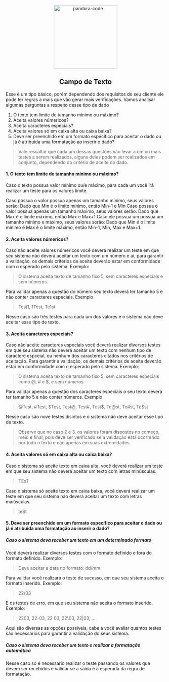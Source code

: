 
<p align="center">
 <img width="200px" src="https://avatars.githubusercontent.com/u/87428056?s=200&v=4" align="center" alt="pandora-code" />
 <h2 align="center">Campo de Texto</h2>
</p>

Esse é um tipo básico, porém dependendo dos requisitos do seu cliente ele pode ter regras a mais que vão gerar mais verificações. Vamos analisar algumas perguntas a respeito desse tipo de dado

1. O texto tem limite de tamanho mínimo ou máximo?
2. Aceita valores númericos?
3. Aceita caracteres especiais?
4. Aceita valores só em caixa alta ou caixa baixa?
5. Deve ser preenchido em um formato específico para aceitar o dado ou já é atribuida uma formatação ao inserir o dado?

> Vale ressaltar que cada um dessas questões vão levar a um ou mais testes a serem realizados, alguns deles podem ser realizados em conjunto, dependendo do critério de aceite do dado.

#### 1. O texto tem limite de tamanho mínimo ou máximo?

Caso o texto possua valor mínimo ou/e máximo, para cada um você irá realizar um teste para os valores limite.

Caso possua o valor possua apenas um tamanho mínimo, seus valores serão: Dado que Min é o limite mínimo, então Min-1 e Min
Caso possua o valor possua apenas um tamanho máximo, seus valores serão: Dado que Max é o limite máximo, então Max e Max+1
Caso ele possua um possua um tamanho mínimo e máximo, seus valores serão: Dado que Min é o limite mínimo e Max é o limite máximo, então Min-1, Min, Max e Max+1.

#### 2. Aceita valores númericos?

Caso não aceite valores númericos você deverá realizar um teste em que seu sistema não deverá aceitar um texto com um número e aí, para garantir a validação, os demais critérios de aceite deverão estar em conformidade com o esperado pelo sistema. Exemplo:

> O sistema aceita texto de tamanho fixo 5, sem caracteres especiais e sem números.

Para validar apenas a questão do número seu texto deverá ter tamanho 5 e não conter caracteres especiais. Exemplo

> Test1, 1Test, Te1st

Nesse caso são três testes para cada um dos valores e o sistema não deve aceitar esse tipo de texto. 

#### 3. Aceita caracteres especiais?

Caso não aceite caracteres especiais você deverá realizar diversos testes em que seu sistema não deverá aceitar um texto com nenhum tipo de caractere espceial, ou nenhum dos caracteres citados nos critérios de aceitação. Para garantir a validação, os demais critérios de aceite deverão estar em conformidade com o esperado pelo sistema. Exemplo:

> O sistema aceita texto de tamanho fixo 5, sem caracteres especiais como @, # e $, e sem números.

Para validar apenas a questão dos caracteres especiais o seu texto deverá ter tamanho 5 e não conter números. Exemplo

> @Test, #Test, $Test, Test@, Test#, Test$, Te@st, Te#st, Te$st

Nesse caso são nove testes disintos e o sistema não deve aceitar esse tipo de texto. 

> Observe que no caso 2 e 3, os valores foram dispostos no começo, meio e final, pois deve ser verificado se a validação está ocorrendo por todo o texto e não apenas em suas extremidades. 

#### 4. Aceita valores só em caixa alta ou caixa baixa?

Caso o sistema só aceite texto em caixa alta, você deverá realizar um teste em que seu sistema não deverá aceitar um texto com letras minúsculas. 

> TEsT

Caso o sistema só aceite texto em caixa baixa, você deverá realizar um teste em que seu sistema não deverá aceitar um texto com letras maiúsculas. 

> teSt

#### 5. Deve ser preenchido em um formato específico para aceitar o dado ou já é atribuida uma formatação ao inserir o dado?

##### Caso o sistema deva receber um texto em um determinado formato

Você deverá realizar diversos testes com o formato definido e fora do formato definido. Exemplo:

> Deve aceitar a data no formato: dd/mm 

Para validar você realizará o teste de sucesso, em que seu sistema aceita o formato inserido. Exemplo:

> 22/03 

E os testes de erro, em que seu sistema não aceita o formato inserido. Exemplo:

> 2203, 22-03, 22 03, 22\03, 22|03, ...

Aqui são diversas as opções possiveis, cabe a você avaliar quantos testes são necessários para garantir a validação do seus sistema.

##### Caso o sistema deva receber um texto e realizar a formatação automática

Nesse caso só é necessário realizar o teste passando os valores que devem ser recebidos e validar se a saída é a esperada da regra de formatação.
